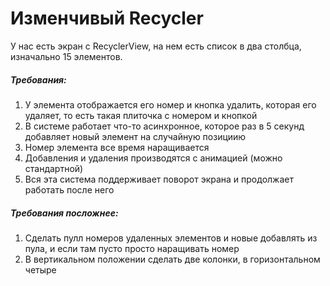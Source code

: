 # Изменчивый Recycler
У нас есть экран с RecyclerView, на нем есть список в два столбца, изначально 15 элементов.

##### Требования:
1. У элемента отображается его номер и кнопка удалить, которая его удаляет, то есть такая плиточка с номером и кнопкой
2. В системе работает что-то асинхронное, которое раз в 5 секунд добавляет новый элемент на случайную позициию
3. Номер элемента все время наращивается
4. Добавления и удаления производятся с анимацией (можно стандартной)
5. Вся эта система поддерживает поворот экрана и продолжает работать после него

##### Требования посложнее:
1. Сделать пулл номеров удаленных элементов и новые добавлять из пула, и если там пусто просто наращивать номер
2. В вертикальном положении сделать две колонки, в горизонтальном четыре
